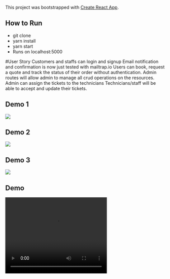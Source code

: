 This project was bootstrapped with [Create React App](https://github.com/facebookincubator/create-react-app).

## How to Run

* git clone
* yarn install
* yarn start
* Runs on localhost:5000

#User Story
Customers and staffs can login and signup
Email notification and confirmation is now just tested with mailtrap.io
Users can book, request a quote and track the status of their order without authentication.
Admin routes will allow admin to manage all crud operations on the resources.
Admin can assign the tickets to the technicians
Technicians/staff will be able to accept and update their tickets.

## Demo 1
<img src="https://i.imgflip.com/22yhcz.gif" />

## Demo 2
<img src="https://i.imgflip.com/22yhi1.gif" />

## Demo 3
<img src="https://i.imgflip.com/gif/22yhnf"/>


## Demo

<video width="320" height="240" controls>
  <source src="https://res.cloudinary.com/snapshot/video/upload/v1516340974/telco-git_eswh3m.mp4" type="video/mp4">

  </video>
